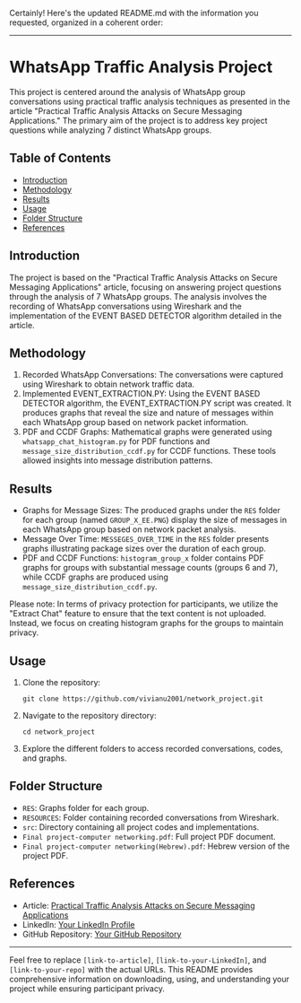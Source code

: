 Certainly! Here's the updated README.md with the information you requested, organized in a coherent order:

---

# WhatsApp Traffic Analysis Project

This project is centered around the analysis of WhatsApp group conversations using practical traffic analysis techniques as presented in the article "Practical Traffic Analysis Attacks on Secure Messaging Applications." The primary aim of the project is to address key project questions while analyzing 7 distinct WhatsApp groups.

## Table of Contents

- [Introduction](#introduction)
- [Methodology](#methodology)
- [Results](#results)
- [Usage](#usage)
- [Folder Structure](#folder-structure)
- [References](#references)

## Introduction

The project is based on the "Practical Traffic Analysis Attacks on Secure Messaging Applications" article, focusing on answering project questions through the analysis of 7 WhatsApp groups. The analysis involves the recording of WhatsApp conversations using Wireshark and the implementation of the EVENT BASED DETECTOR algorithm detailed in the article.

## Methodology

1. Recorded WhatsApp Conversations: The conversations were captured using Wireshark to obtain network traffic data.
2. Implemented EVENT_EXTRACTION.PY: Using the EVENT BASED DETECTOR algorithm, the EVENT_EXTRACTION.PY script was created. It produces graphs that reveal the size and nature of messages within each WhatsApp group based on network packet information.
3. PDF and CCDF Graphs: Mathematical graphs were generated using `whatsapp_chat_histogram.py` for PDF functions and `message_size_distribution_ccdf.py` for CCDF functions. These tools allowed insights into message distribution patterns.

## Results

- Graphs for Message Sizes: The produced graphs under the `RES` folder for each group (named `GROUP_X_EE.PNG`) display the size of messages in each WhatsApp group based on network packet analysis.
- Message Over Time: `MESSEGES_OVER_TIME` in the `RES` folder presents graphs illustrating package sizes over the duration of each group.
- PDF and CCDF Functions: `histogram_group_x` folder contains PDF graphs for groups with substantial message counts (groups 6 and 7), while CCDF graphs are produced using `message_size_distribution_ccdf.py`.

Please note: In terms of privacy protection for participants, we utilize the "Extract Chat" feature to ensure that the text content is not uploaded. Instead, we focus on creating histogram graphs for the groups to maintain privacy.

## Usage

1. Clone the repository:

   ```
   git clone https://github.com/vivianu2001/network_project.git
   ```

2. Navigate to the repository directory:

   ```
   cd network_project
   ```

3. Explore the different folders to access recorded conversations, codes, and graphs.

## Folder Structure

- `RES`: Graphs folder for each group.
- `RESOURCES`: Folder containing recorded conversations from Wireshark.
- `src`: Directory containing all project codes and implementations.
- `Final project-computer networking.pdf`: Full project PDF document.
- `Final project-computer networking(Hebrew).pdf`: Hebrew version of the project PDF.

## References

- Article: [Practical Traffic Analysis Attacks on Secure Messaging Applications](link-to-article)
- LinkedIn: [Your LinkedIn Profile](link-to-your-LinkedIn)
- GitHub Repository: [Your GitHub Repository](https://github.com/vivianu2001/network_project)

---

Feel free to replace `[link-to-article]`, `[link-to-your-LinkedIn]`, and `[link-to-your-repo]` with the actual URLs. This README provides comprehensive information on downloading, using, and understanding your project while ensuring participant privacy.
